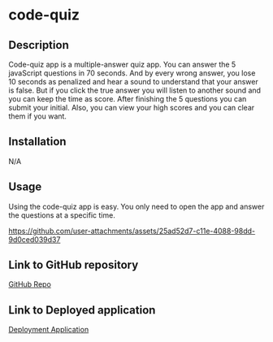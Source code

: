 # code-quiz


## Description

Code-quiz app is a multiple-answer quiz app. You can answer the 5 javaScript questions in 70 seconds. And by every wrong answer, you lose 10 seconds as penalized and hear a sound to understand that your answer is false. But if you click the true answer you will listen to another sound and you can keep the time as score. After finishing the 5 questions you can submit your initial.
Also, you can view your high scores and you can clear them if you want.


## Installation

N/A

## Usage

Using the code-quiz app is easy. You only need to open the app and answer the questions at a specific time.

https://github.com/user-attachments/assets/25ad52d7-c11e-4088-98dd-9d0ced039d37


## Link to GitHub repository
[GitHub Repo](https://github.com/AshivaA/code-quiz.git)


## Link to Deployed application
[Deployment Application]( https://ashivaa.github.io/code-quiz/)


